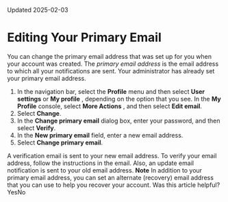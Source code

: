 Updated 2025-02-03
# Editing Your Primary Email
You can change the primary email address that was set up for you when your account was created.
The _primary email address_ is the email address to which all your notifications are sent. Your administrator has already set your primary email address.
  1. In the navigation bar, select the **Profile** menu and then select **User settings** or **My profile** , depending on the option that you see. In the **My Profile** console, select **More Actions** , and then select **Edit email**.
  2. Select **Change**.
  3. In the **Change primary email** dialog box, enter your password, and then select **Verify**.
  4. In the **New primary email** field, enter a new email address.
  5. Select **Change primary email**.


A verification email is sent to your new email address. To verify your email address, follow the instructions in the email. Also, an update email notification is sent to your old email address.
**Note** In addition to your primary email address, you can set an alternate (recovery) email address that you can use to help you recover your account.
Was this article helpful?
YesNo

